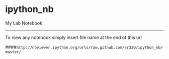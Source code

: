 ipython_nb
==========

My Lab Notebook

---

To view any notebook simply insert file name at the end of this url


####`http://nbviewer.ipython.org/urls/raw.github.com/sr320/ipython_nb/master/`



